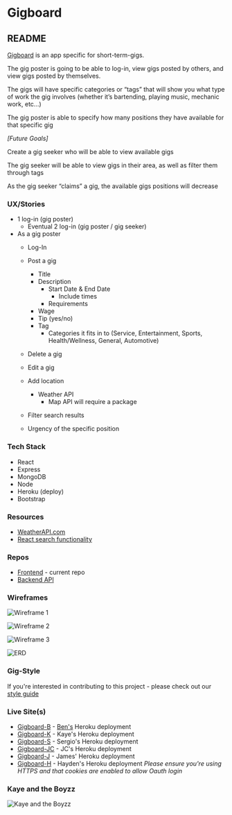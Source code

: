 # Gigboard

## README

[Gigboard](https://gig-board.herokuapp.com/gigs) is an app specific for short-term-gigs.

The gig poster is going to be able to log-in, view gigs posted by others, and view gigs posted by themselves.

The gigs will have specific categories or “tags” that will show you what type of work the gig involves (whether it’s bartending, playing music, mechanic work, etc…)

The gig poster is able to specify how many positions they have available for that specific gig

_[Future Goals]_

Create a gig seeker who will be able to view available gigs

The gig seeker will be able to view gigs in their area, as well as filter them through tags

As the gig seeker “claims” a gig, the available gigs positions will decrease

### UX/Stories

- 1 log-in (gig poster)
  - Eventual 2 log-in (gig poster / gig seeker)
- As a gig poster
  - Log-In
  - Post a gig
    - Title
    - Description
      - Start Date & End Date
        - Include times
      - Requirements
    - Wage
    - Tip (yes/no)
    - Tag
      - Categories it fits in to (Service, Entertainment, Sports, Health/Wellness, General, Automotive)
  - Delete a gig
  - Edit a gig
  - Add location
    - Weather API
      - Map API will require a package

  - Filter search results
  - Urgency of the specific position

### Tech Stack

- React
- Express
- MongoDB
- Node
- Heroku (deploy)
- Bootstrap

### Resources

- [WeatherAPI.com](https://www.weatherapi.com)
- [React search functionality](https://www.emgoto.com/react-search-bar/)

### Repos

- [Frontend](https://github.com/benhammondmusic/gigboard) - current repo
- [Backend API](https://github.com/benhammondmusic/gigboard-backend/)

### Wireframes

![Wireframe 1](./images/Wireframe1.png)

![Wireframe 2](./images/Wireframe2.png)

![Wireframe 3](./images/Wireframe3.png)

![ERD](./images/erd.png)

### Gig-Style

If you're interested in contributing to this project - please check out our [style guide](./styleguide.md)

### Live Site(s)

- [Gigboard-B](https://gig-board.herokuapp.com/gigs) - [Ben's](https://benhammond.tech) Heroku deployment
- [Gigboard-K](https://kaye-gig-board.herokuapp.com) - Kaye's Heroku deployment
- [Gigboard-S](https://sergio-frontend-gigboard.herokuapp.com) - Sergio's Heroku deployment
- [Gigboard-JC](https://jc-gigboard.herokuapp.com) - JC's Heroku deployment
- [Gigboard-J](#) - James' Heroku deployment
- [Gigboard-H](#) - Hayden's Heroku deployment
  _Please ensure you're using HTTPS and that cookies are enabled to allow Oauth login_

### Kaye and the Boyzz

![Kaye and the Boyzz](./images/KayeAndTheBoyzz.png)
